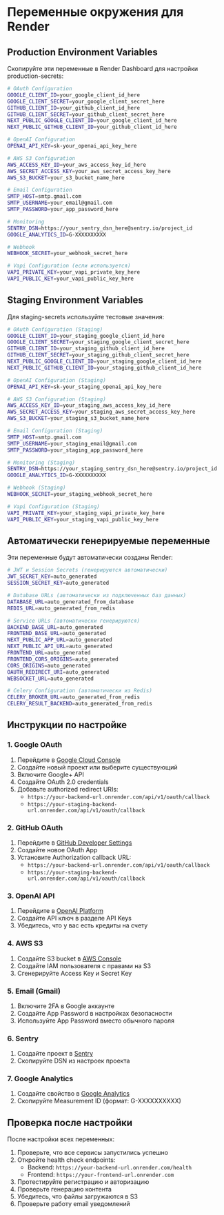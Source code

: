 # Переменные окружения для Render

## Production Environment Variables

Скопируйте эти переменные в Render Dashboard для настройки production-secrets:

```bash
# OAuth Configuration
GOOGLE_CLIENT_ID=your_google_client_id_here
GOOGLE_CLIENT_SECRET=your_google_client_secret_here
GITHUB_CLIENT_ID=your_github_client_id_here
GITHUB_CLIENT_SECRET=your_github_client_secret_here
NEXT_PUBLIC_GOOGLE_CLIENT_ID=your_google_client_id_here
NEXT_PUBLIC_GITHUB_CLIENT_ID=your_github_client_id_here

# OpenAI Configuration
OPENAI_API_KEY=sk-your_openai_api_key_here

# AWS S3 Configuration
AWS_ACCESS_KEY_ID=your_aws_access_key_id_here
AWS_SECRET_ACCESS_KEY=your_aws_secret_access_key_here
AWS_S3_BUCKET=your_s3_bucket_name_here

# Email Configuration
SMTP_HOST=smtp.gmail.com
SMTP_USERNAME=your_email@gmail.com
SMTP_PASSWORD=your_app_password_here

# Monitoring
SENTRY_DSN=https://your_sentry_dsn_here@sentry.io/project_id
GOOGLE_ANALYTICS_ID=G-XXXXXXXXXX

# Webhook
WEBHOOK_SECRET=your_webhook_secret_here

# Vapi Configuration (если используется)
VAPI_PRIVATE_KEY=your_vapi_private_key_here
VAPI_PUBLIC_KEY=your_vapi_public_key_here
```

## Staging Environment Variables

Для staging-secrets используйте тестовые значения:

```bash
# OAuth Configuration (Staging)
GOOGLE_CLIENT_ID=your_staging_google_client_id_here
GOOGLE_CLIENT_SECRET=your_staging_google_client_secret_here
GITHUB_CLIENT_ID=your_staging_github_client_id_here
GITHUB_CLIENT_SECRET=your_staging_github_client_secret_here
NEXT_PUBLIC_GOOGLE_CLIENT_ID=your_staging_google_client_id_here
NEXT_PUBLIC_GITHUB_CLIENT_ID=your_staging_github_client_id_here

# OpenAI Configuration (Staging)
OPENAI_API_KEY=sk-your_staging_openai_api_key_here

# AWS S3 Configuration (Staging)
AWS_ACCESS_KEY_ID=your_staging_aws_access_key_id_here
AWS_SECRET_ACCESS_KEY=your_staging_aws_secret_access_key_here
AWS_S3_BUCKET=your_staging_s3_bucket_name_here

# Email Configuration (Staging)
SMTP_HOST=smtp.gmail.com
SMTP_USERNAME=your_staging_email@gmail.com
SMTP_PASSWORD=your_staging_app_password_here

# Monitoring (Staging)
SENTRY_DSN=https://your_staging_sentry_dsn_here@sentry.io/project_id
GOOGLE_ANALYTICS_ID=G-XXXXXXXXXX

# Webhook (Staging)
WEBHOOK_SECRET=your_staging_webhook_secret_here

# Vapi Configuration (Staging)
VAPI_PRIVATE_KEY=your_staging_vapi_private_key_here
VAPI_PUBLIC_KEY=your_staging_vapi_public_key_here
```

## Автоматически генерируемые переменные

Эти переменные будут автоматически созданы Render:

```bash
# JWT и Session Secrets (генерируются автоматически)
JWT_SECRET_KEY=auto_generated
SESSION_SECRET_KEY=auto_generated

# Database URLs (автоматически из подключенных баз данных)
DATABASE_URL=auto_generated_from_database
REDIS_URL=auto_generated_from_redis

# Service URLs (автоматически генерируются)
BACKEND_BASE_URL=auto_generated
FRONTEND_BASE_URL=auto_generated
NEXT_PUBLIC_APP_URL=auto_generated
NEXT_PUBLIC_API_URL=auto_generated
FRONTEND_URL=auto_generated
FRONTEND_CORS_ORIGINS=auto_generated
CORS_ORIGINS=auto_generated
OAUTH_REDIRECT_URI=auto_generated
WEBSOCKET_URL=auto_generated

# Celery Configuration (автоматически из Redis)
CELERY_BROKER_URL=auto_generated_from_redis
CELERY_RESULT_BACKEND=auto_generated_from_redis
```

## Инструкции по настройке

### 1. Google OAuth
1. Перейдите в [Google Cloud Console](https://console.cloud.google.com)
2. Создайте новый проект или выберите существующий
3. Включите Google+ API
4. Создайте OAuth 2.0 credentials
5. Добавьте authorized redirect URIs:
   - `https://your-backend-url.onrender.com/api/v1/oauth/callback`
   - `https://your-staging-backend-url.onrender.com/api/v1/oauth/callback`

### 2. GitHub OAuth
1. Перейдите в [GitHub Developer Settings](https://github.com/settings/developers)
2. Создайте новое OAuth App
3. Установите Authorization callback URL:
   - `https://your-backend-url.onrender.com/api/v1/oauth/callback`
   - `https://your-staging-backend-url.onrender.com/api/v1/oauth/callback`

### 3. OpenAI API
1. Перейдите в [OpenAI Platform](https://platform.openai.com)
2. Создайте API ключ в разделе API Keys
3. Убедитесь, что у вас есть кредиты на счету

### 4. AWS S3
1. Создайте S3 bucket в [AWS Console](https://console.aws.amazon.com)
2. Создайте IAM пользователя с правами на S3
3. Сгенерируйте Access Key и Secret Key

### 5. Email (Gmail)
1. Включите 2FA в Google аккаунте
2. Создайте App Password в настройках безопасности
3. Используйте App Password вместо обычного пароля

### 6. Sentry
1. Создайте проект в [Sentry](https://sentry.io)
2. Скопируйте DSN из настроек проекта

### 7. Google Analytics
1. Создайте свойство в [Google Analytics](https://analytics.google.com)
2. Скопируйте Measurement ID (формат: G-XXXXXXXXXX)

## Проверка после настройки

После настройки всех переменных:

1. Проверьте, что все сервисы запустились успешно
2. Откройте health check endpoints:
   - Backend: `https://your-backend-url.onrender.com/health`
   - Frontend: `https://your-frontend-url.onrender.com`
3. Протестируйте регистрацию и авторизацию
4. Проверьте генерацию контента
5. Убедитесь, что файлы загружаются в S3
6. Проверьте работу email уведомлений
